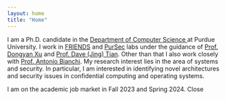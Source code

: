 ```yaml
---
layout: home
title: "Home"
---
```



I am a Ph.D. candidate in the <a target="_blank" href="https://www.cs.purdue.edu/">Department of Computer Science </a> at Purdue University. I work in <a target="_blank" href="http://friends.cs.purdue.edu">FRIENDS</a> and <a target="_blank" href="https://pursec.cs.purdue.edu">PurSec</a> labs under the guidance of <a target="_blank" href="https://www.cs.purdue.edu/homes/dxu/">Prof. Dongyan Xu</a> and
                         <a target="_blank" href="https://davejingtian.org/">Prof. Dave (Jing) Tian</a>. Other than that I also work closely with <a target="_blank" href="https://antoniobianchi.me/"> Prof. Antonio Bianchi</a>.  My research interest lies in the area of systems and security. In particular, I am interested in identifying novel architectures and security issues in confidential computing and operating systems.

<!-- Announcement bar -->
  <div id="announcementBar" class="announcement">
    <span>I am on the academic job market in Fall 2023 and Spring 2024. <span class="close-button" onclick="closeAnnouncement()">Close</span></span>
  </div>

  <!-- Your page content goes here -->

  <script>
    // JavaScript function to close the announcement bar
    function closeAnnouncement() {
      var announcementBar = document.getElementById('announcementBar');
      announcementBar.style.top = '-50px'; // Slide the announcement bar above the viewport
    }

    // JavaScript to make the announcement bar slide down when the page loads
    window.onload = function() {
      var announcementBar = document.getElementById('announcementBar');
      announcementBar.style.top = '0';
    };
  </script>

